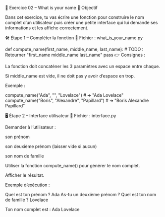 📝 Exercice 02 – What is your name
🎯 Objectif

Dans cet exercice, tu vas écrire une fonction pour construire le nom complet d’un utilisateur puis créer une petite interface qui lui demande ses informations et les affiche correctement.

🛠️ Étape 1 – Compléter la fonction
📂 Fichier : what_is_your_name.py

def compute_name(first_name, middle_name, last_name):
    # TODO : Retourner "first_name middle_name last_name"
    pass
👉 Consignes :

La fonction doit concaténer les 3 paramètres avec un espace entre chaque.

Si middle_name est vide, il ne doit pas y avoir d’espace en trop.

Exemple :

compute_name("Ada", "", "Lovelace")  # ➜ "Ada Lovelace"
compute_name("Boris", "Alexandre", "Papillard")  # ➜ "Boris Alexandre Papillard"

🖥️ Étape 2 – Interface utilisateur
📂 Fichier : interface.py

Demander à l’utilisateur :

son prénom

son deuxième prénom (laisser vide si aucun)

son nom de famille

Utiliser la fonction compute_name() pour générer le nom complet.

Afficher le résultat.

Exemple d’exécution :


Quel est ton prénom ? Ada
As-tu un deuxième prénom ?
Quel est ton nom de famille ? Lovelace

Ton nom complet est : Ada Lovelace

